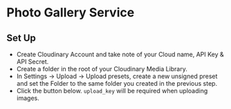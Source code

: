 # Photo Gallery Service

## Set Up

* Create Cloudinary Account and take note of your Cloud name, API Key & API Secret.
* Create a folder in the root of your Cloudinary Media Library.
* In Settings -> Upload -> Upload presets, create a new unsigned preset and set the Folder to the same folder you created in the previous step.
* Click the button below. `upload_key` will be required when uploading images.

<a href="https://app.netlify.com/start/deploy?repository=https://github.com/phazonoverload/sage.lws.io">
  <img src="https://www.netlify.com/img/deploy/button.svg>
</a>

Once deployed, feel free to edit the pages inside of the `client/` directory. The upload page will be available at `/upload`.
